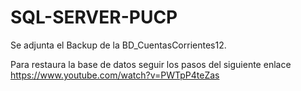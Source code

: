 # SQL-SERVER-PUCP
 Se adjunta el Backup de la BD_CuentasCorrientes12.
 
 Para restaura la base de datos seguir los pasos del siguiente enlace https://www.youtube.com/watch?v=PWTpP4teZas
 
